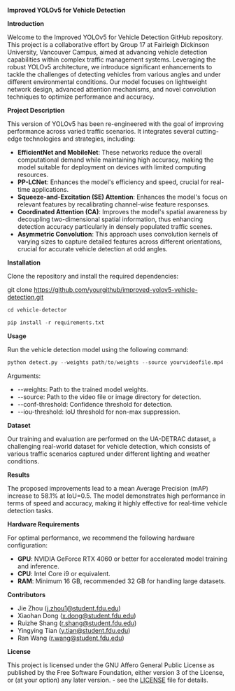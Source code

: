 **Improved YOLOv5 for Vehicle Detection**

**Introduction**

Welcome to the Improved YOLOv5 for Vehicle Detection GitHub repository. This project is a collaborative effort by Group 17 at Fairleigh Dickinson University, Vancouver Campus, aimed at advancing vehicle detection capabilities within complex traffic management systems. Leveraging the robust YOLOv5 architecture, we introduce significant enhancements to tackle the challenges of detecting vehicles from various angles and under different environmental conditions. Our model focuses on lightweight network design, advanced attention mechanisms, and novel convolution techniques to optimize performance and accuracy.

**Project Description**

This version of YOLOv5 has been re-engineered with the goal of improving performance across varied traffic scenarios. It integrates several cutting-edge technologies and strategies, including:

- **EfficientNet and MobileNet**: These networks reduce the overall computational demand while maintaining high accuracy, making the model suitable for deployment on devices with limited computing resources.
- **PP-LCNet**: Enhances the model's efficiency and speed, crucial for real-time applications.
- **Squeeze-and-Excitation (SE) Attention**: Enhances the model's focus on relevant features by recalibrating channel-wise feature responses.
- **Coordinated Attention (CA)**: Improves the model's spatial awareness by decoupling two-dimensional spatial information, thus enhancing detection accuracy particularly in densely populated traffic scenes.
- **Asymmetric Convolution**: This approach uses convolution kernels of varying sizes to capture detailed features across different orientations, crucial for accurate vehicle detection at odd angles.

**Installation**

Clone the repository and install the required dependencies:

git clone <https://github.com/yourgithub/improved-yolov5-vehicle-detection.git>

```python
cd vehicle-detector

pip install -r requirements.txt
```

**Usage**

Run the vehicle detection model using the following command:

```python
python detect.py --weights path/to/weights --source yourvideofile.mp4 --conf-threshold 0.5 --iou-threshold 0.5
```

Arguments:

- \--weights: Path to the trained model weights.
- \--source: Path to the video file or image directory for detection.
- \--conf-threshold: Confidence threshold for detection.
- \--iou-threshold: IoU threshold for non-max suppression.

**Dataset**

Our training and evaluation are performed on the UA-DETRAC dataset, a challenging real-world dataset for vehicle detection, which consists of various traffic scenarios captured under different lighting and weather conditions.

**Results**

The proposed improvements lead to a mean Average Precision (mAP) increase to 58.1% at IoU=0.5. The model demonstrates high performance in terms of speed and accuracy, making it highly effective for real-time vehicle detection tasks.

**Hardware Requirements**

For optimal performance, we recommend the following hardware configuration:

- **GPU**: NVIDIA GeForce RTX 4060 or better for accelerated model training and inference.
- **CPU**: Intel Core i9 or equivalent.
- **RAM**: Minimum 16 GB, recommended 32 GB for handling large datasets.

**Contributors**

- Jie Zhou (<j.zhou1@student.fdu.edu>)
- Xiaohan Dong (<x.dong@student.fdu.edu>)
- Ruizhe Shang (<r.shang@student.fdu.edu>)
- Yingying Tian (<y.tian@student.fdu.edu>)
- Ran Wang (<r.wang@student.fdu.edu>)

**License**

This project is licensed under the GNU Affero General Public License as published by the Free Software Foundation, either version 3 of the License, or (at your option) any later version.  - see the [LICENSE](LICENSE) file for details.